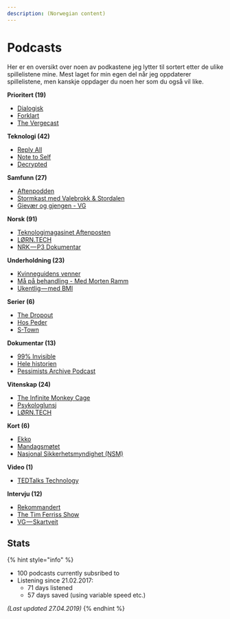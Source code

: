 ```yaml
---
description: (Norwegian content)
---
```


# Podcasts

Her er en oversikt over noen av podkastene jeg lytter til sortert etter de ulike spillelistene mine. Mest laget for min egen del når jeg oppdaterer spillelistene, men kanskje oppdager du noen her som du også vil like.

**Prioritert \(19\)**

* [Dialogisk](https://www.modernemedia.no/dialogisk)
* [Forklart](https://www.aftenposten.no/emne/Forklart)
* [The Vergecast](https://www.theverge.com/the-vergecast)

**Teknologi \(42\)**

* [Reply All](https://gimletmedia.com/shows/reply-all)
* [Note to Self](https://www.wnycstudios.org/shows/notetoself)
* [Decrypted](https://www.bloomberg.com/podcasts/decrypted)

**Samfunn \(27\)**

* [Aftenpodden](https://www.aftenposten.no/podkast#/aftenpodden)
* [Stormkast med Valebrokk & Stordalen](https://podtail.com/no/podcast/stormkast-med-valebrokk-stordalen/)
* [Gievær og gjengen - VG](https://www.vg.no/podcast/giaever-og-joffen/)

**Norsk \(91\)**

* [Teknologimagasinet Aftenposten](https://www.aftenposten.no/tag/Teknologimagasinet)
* [LØRN.TECH](https://lorn.tech/)
* [NRK — P3 Dokumentar](https://p3.no/dokumentar/)

**Underholdning \(23\)**

* [Kvinneguidens venner](https://podtail.com/no/podcast/kvinneguidens-venner/)
* [Må på behandling - Med Morten Ramm](https://podtail.com/no/podcast/ma-pa-behandling-med-morten-ramm/)
* [Ukentlig — med BMI](https://podtail.com/podcast/ukentlig-med-bmi/)

**Serier \(6\)**

* [The Dropout](http://abcradio.com/podcasts/the-dropout/)
* [Hos Peder](https://radio.nrk.no/podkast/hos_peder/nrkno-poddkast-25572-129444-10012018015400)
* [S-Town](https://stownpodcast.org/)

**Dokumentar \(13\)**

* [99% Invisible](https://99percentinvisible.org/)
* [Hele historien](https://www.nrk.no/dokumentar/xl/hele-historien-1.13872591)
* [Pessimists Archive Podcast](https://pessimists.co/)

**Vitenskap \(24\)**

* [The Infinite Monkey Cage](https://www.bbc.co.uk/programmes/b00snr0w/episodes/downloads)
* [Psykologlunsj](https://podtail.com/no/podcast/psykologlunsj/)
* [LØRN.TECH](https://lorn.tech/)

**Kort \(6\)**

* [Ekko](https://radio.nrk.no/podkast/ekko_-_et_aktuelt_samfunnsprogram)
* [Mandagsmøtet](https://www.dn.no/staticprojects/2019/01/mandagsmotet/)
* [Nasjonal Sikkerhetsmyndighet \(NSM\)](https://www.nsm.stat.no/blogg/)

**Video \(1\)**

* [TEDTalks Technology](https://www.ted.com/topics/technology)

**Intervju \(12\)**

* [Rekommandert](http://www.rubicontv.no/radio/25/rekommandert)
* [The Tim Ferriss Show](https://tim.blog/podcast/)
* [VG — Skartveit](https://www.vg.no/podcast/skartveit/)

## Stats

{% hint style="info" %}
* 100 podcasts currently subsribed to
* Listening since 21.02.2017:
  * 71 days listened
  * 57 days saved \(using variable speed etc.\)

_\(Last updated 27.04.2019\)_
{% endhint %}

